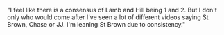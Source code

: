"I feel like there is a consensus of Lamb and Hill being 1 and 2. But I don't only who would come after I've seen a lot of different videos saying St Brown, Chase or JJ. I'm leaning St Brown due to consistency."